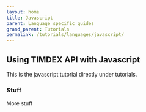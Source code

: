 ```yaml
---
layout: home
title: Javascript
parent: Language specific guides
grand_parent: Tutorials
permalink: /tutorials/languages/javascript/
---
```


## Using TIMDEX API with Javascript

This is the javascript tutorial directly under tutorials.

### Stuff

More stuff
